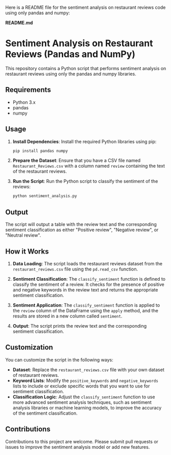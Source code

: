 Here is a README file for the sentiment analysis on restaurant reviews code using only pandas and numpy:

**README.md**

# Sentiment Analysis on Restaurant Reviews (Pandas and NumPy)

This repository contains a Python script that performs sentiment analysis on restaurant reviews using only the pandas and numpy libraries.

## Requirements

- Python 3.x
- pandas
- numpy

## Usage

1. **Install Dependencies**: Install the required Python libraries using pip:

   ```bash
   pip install pandas numpy
   ```

2. **Prepare the Dataset**: Ensure that you have a CSV file named `Restaurant_Reviews.csv` with a column named `review` containing the text of the restaurant reviews.

3. **Run the Script**: Run the Python script to classify the sentiment of the reviews:

   ```bash
   python sentiment_analysis.py
   ```

## Output

The script will output a table with the review text and the corresponding sentiment classification as either "Positive review", "Negative review", or "Neutral review".

## How it Works

1. **Data Loading**: The script loads the restaurant reviews dataset from the `restaurant_reviews.csv` file using the `pd.read_csv` function.

2. **Sentiment Classification**: The `classify_sentiment` function is defined to classify the sentiment of a review. It checks for the presence of positive and negative keywords in the review text and returns the appropriate sentiment classification.

3. **Sentiment Application**: The `classify_sentiment` function is applied to the `review` column of the DataFrame using the `apply` method, and the results are stored in a new column called `sentiment`.

4. **Output**: The script prints the review text and the corresponding sentiment classification.

## Customization

You can customize the script in the following ways:

- **Dataset**: Replace the `restaurant_reviews.csv` file with your own dataset of restaurant reviews.
- **Keyword Lists**: Modify the `positive_keywords` and `negative_keywords` lists to include or exclude specific words that you want to use for sentiment classification.
- **Classification Logic**: Adjust the `classify_sentiment` function to use more advanced sentiment analysis techniques, such as sentiment analysis libraries or machine learning models, to improve the accuracy of the sentiment classification.

## Contributions

Contributions to this project are welcome. Please submit pull requests or issues to improve the sentiment analysis model or add new features.

